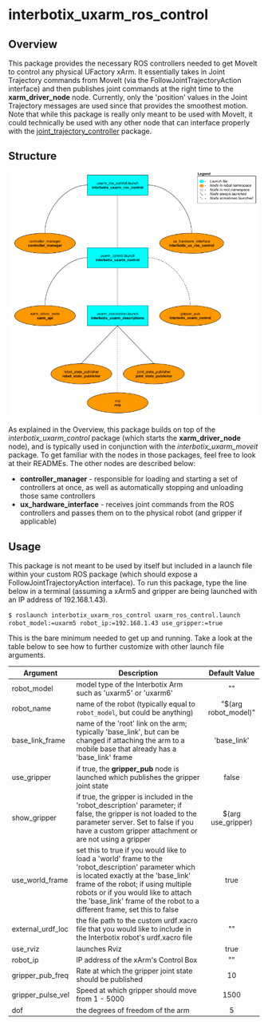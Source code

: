# interbotix_uxarm_ros_control

## Overview
This package provides the necessary ROS controllers needed to get MoveIt to control any physical UFactory xArm. It essentially takes in Joint Trajectory commands from MoveIt (via the FollowJointTrajectoryAction interface) and then publishes joint commands at the right time to the **xarm_driver_node** node. Currently, only the 'position' values in the Joint Trajectory messages are used since that provides the smoothest motion. Note that while this package is really only meant to be used with MoveIt, it could technically be used with any other node that can interface properly with the [joint_trajectory_controller](http://wiki.ros.org/joint_trajectory_controller) package.

## Structure
![uxarm_ros_control_flowchart](images/uxarm_ros_control_flowchart.png)

As explained in the Overview, this package builds on top of the *interbotix_uxarm_control* package (which starts the **xarm_driver_node** node), and is typically used in conjunction with the *interbotix_uxarm_moveit* package. To get familiar with the nodes in those packages, feel free to look at their READMEs. The other nodes are described below:
- **controller_manager** - responsible for loading and starting a set of controllers at once, as well as automatically stopping and unloading those same controllers
- **ux_hardware_interface** - receives joint commands from the ROS controllers and passes them on to the physical robot (and gripper if applicable)

## Usage
This package is not meant to be used by itself but included in a launch file within your custom ROS package (which should expose a FollowJointTrajectoryAction interface).
To run this package, type the line below in a terminal (assuming a xArm5 and gripper are being launched with an IP address of 192.168.1.43).
```
$ roslaunch interbotix_uxarm_ros_control uxarm_ros_control.launch robot_model:=uxarm5 robot_ip:=192.168.1.43 use_gripper:=true
```
This is the bare minimum needed to get up and running. Take a look at the table below to see how to further customize with other launch file arguments.

| Argument | Description | Default Value |
| -------- | ----------- | :-----------: |
| robot_model | model type of the Interbotix Arm such as 'uxarm5' or 'uxarm6' | "" |
| robot_name | name of the robot (typically equal to `robot_model`, but could be anything) | "$(arg robot_model)" |
| base_link_frame | name of the 'root' link on the arm; typically 'base_link', but can be changed if attaching the arm to a mobile base that already has a 'base_link' frame| 'base_link' |
| use_gripper | if true, the **gripper_pub** node is launched which publishes the gripper joint state | false |
| show_gripper | if true, the gripper is included in the 'robot_description' parameter; if false, the gripper is not loaded to the parameter server. Set to false if you have a custom gripper attachment or are not using a gripper | $(arg use_gripper) |
| use_world_frame | set this to true if you would like to load a 'world' frame to the 'robot_description' parameter which is located exactly at the 'base_link' frame of the robot; if using multiple robots or if you would like to attach the 'base_link' frame of the robot to a different frame, set this to false | true |  
| external_urdf_loc | the file path to the custom urdf.xacro file that you would like to include in the Interbotix robot's urdf.xacro file| "" |
| use_rviz | launches Rviz | true |
| robot_ip | IP address of the xArm's Control Box | "" |
| gripper_pub_freq | Rate at which the gripper joint state should be published | 10 |
| gripper_pulse_vel | Speed at which gripper should move from 1 - 5000 | 1500 |
| dof | the degrees of freedom of the arm | 5 |

